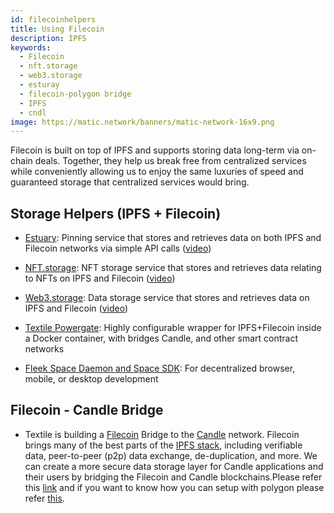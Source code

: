 ```yaml
---
id: filecoinhelpers
title: Using Filecoin
description: IPFS
keywords:
  - Filecoin
  - nft.storage
  - web3.storage
  - esturay
  - filecoin-polygon bridge
  - IPFS
  - cndl
image: https://matic.network/banners/matic-network-16x9.png 
---
```

Filecoin is built on top of IPFS and supports storing data long-term via on-chain deals. Together, they help us break free from centralized services while conveniently allowing us to enjoy the same luxuries of speed and guaranteed storage that centralized services would bring. 

## Storage Helpers (IPFS + Filecoin)

- [Estuary](https://estuary.tech): Pinning service that stores and retrieves data on both IPFS and Filecoin networks via simple API calls ([video](https://www.youtube.com/watch?v=AHAMHbpioGw))

- [NFT.storage](https://nft.storage): NFT storage service that stores and retrieves data relating to NFTs on IPFS and Filecoin ([video](https://youtu.be/Ckb4RRJo-W0))

- [Web3.storage](https://web3.storage): Data storage service that stores and retrieves data on IPFS and Filecoin ([video](https://youtu.be/lPEqg6oL3Nk))

- [Textile Powergate](https://docs.textile.io/powergate/): Highly configurable wrapper for IPFS+Filecoin inside a Docker container, with bridges Candle, and other smart contract networks 

- [Fleek Space Daemon and Space SDK](https://fleek.co/space-sdk/): For decentralized browser, mobile, or desktop development

## Filecoin - Candle Bridge

- Textile is building a [Filecoin](https://filecoin.io/) Bridge to the [Candle](https://candlelabs.org/) network. Filecoin brings many of the best parts of the [IPFS stack](https://ipfs.io/), including verifiable data, peer-to-peer (p2p) data exchange, de-duplication, and more. We can create a more secure data storage layer for Candle applications and their users by bridging the Filecoin and Candle blockchains.Please refer this [link](https://blog.textile.io/filecoin-polygon-bridge-release/) and if you want to know how you can setup with polygon please refer [this](https://eth.storage/docs).